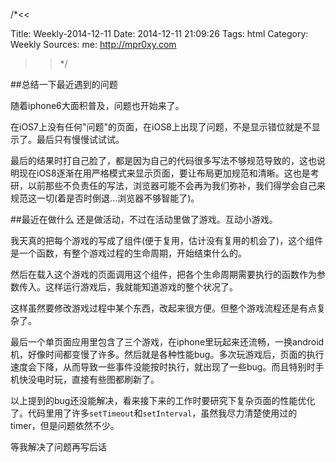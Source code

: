 /*<<

 Title: Weekly-2014-12-11
 Date: 2014-12-11 21:09:26
 Tags: html
 Category: Weekly
 Sources:
   me: http://mpr0xy.com
>>*/


##总结一下最近遇到的问题

随着iphone6大面积普及，问题也开始来了。

在iOS7上没有任何"问题"的页面，在iOS8上出现了问题，不是显示错位就是不显示了。最后只有慢慢试试试。

最后的结果时打自己脸了，都是因为自己的代码很多写法不够规范导致的，这也说明现在iOS8逐渐在用严格模式来显示页面，要让布局更加规范和清晰。这也是考研，以前那些不负责任的写法，浏览器可能不会再为我们弥补，我们得学会自己来规范这一切(着是否时倒退...浏览器不够智能了)。

##最近在做什么
还是做活动，不过在活动里做了游戏。互动小游戏。

我天真的把每个游戏的写成了组件(便于复用，估计没有复用的机会了)，这个组件是一个函数，有整个游戏过程的生命周期，开始结束什么的。

然后在载入这个游戏的页面调用这个组件，把各个生命周期需要执行的函数作为参数传入。这样运行游戏后，我就能知道游戏的整个状况了。

这样虽然要修改游戏过程中某个东西，改起来很方便。但整个游戏流程还是有点复杂了。

最后一个单页面应用里包含了三个游戏，在iphone里玩起来还流畅，一换android机，好像时间都变慢了许多。然后就是各种性能bug。多次玩游戏后，页面的执行速度会下降，从而导致一些事件没能按时执行，就出现了一些bug。而且特别时手机快没电时玩，直接有些图都刷新了。

以上提到的bug还没能解决，看来接下来的工作时要研究下复杂页面的性能优化了。代码里用了许多```setTimeout```和```setInterval```，虽然我尽力清楚使用过的timer，但是问题依然不少。

等我解决了问题再写后话